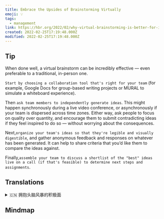 ```yaml
---
title: Embrace the Upsides of Brainstorming Virtually
emoji: 💡
tags:
  - management
link: https://hbr.org/2022/02/why-virtual-brainstorming-is-better-for-innovation?utm_medium=email&utm_source=newsletter_daily&utm_campaign=mtod_notactsubs
created: 2022-02-25T17:19:48.000Z
modified: 2022-02-25T17:19:48.000Z
---
```


## Tip

When done well, a virtual brainstorm can be incredibly effective — even preferable to a traditional, in-person one.

`Start by choosing a collaboration tool that's right for your team` (for example, Google Docs for group-based writing projects or MURAL to simulate a whiteboard experience).

Then `ask team members to independently generate ideas`. This might happen synchronously during a live video conference, or asynchronously if your team is dispersed across time zones. Either way, ask people to focus on quality over quantity, and encourage them to submit contradicting ideas if they feel inspired to do so — without worrying about the consequences.

Next,`organize your team's ideas so that they're legible and visually digestible`, and gather anonymous feedback and responses on whatever has been generated. It can help to share criteria that you’d like them to compare the ideas against.

Finally,`assemble your team to discuss a shortlist of the "best" ideas live on a call (if that's feasible) to determine next steps and assignments`.

## Translations

<details>
   <summary>🇨🇳 拥抱头脑风暴的积极面</summary>

如果做得好的话，虚拟的头脑风暴是非常有效的——甚至比传统的面对面的头脑风暴更好。

首先选择一个适合你的团队的协作工具（例如，针对基于群组的写作项目的 GoogleDocs 或模拟白板体验的 MURAL）。

然后让团队成员独立地产生想法。 这可能在实时视频会议期间同步发生，或者在您的团队跨时区分散时异步发生。 无论哪种方式，都要让人们关注质量而非数量，并鼓励他们提交相互矛盾的想法，如果他们觉得这样做的话——不必担心后果。

下一步，组织您团队的想法，使其清晰易懂，并在视觉上易于理解，收集匿名的反馈和反应，无论产生了什么。 它可以帮助你分享你想让他们比较的标准。

最后，召集你的团队讨论一份“最佳”点子的候选名单（如果可行的话），以确定下一步和任务。

</details>

## Mindmap

![]()
